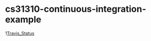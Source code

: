 # cs31310-continuous-integration-example


1[Travis_Status](https://travis-ci.com/IeuanBoucher/cs31310-continuous-integration-example.svg?branch=main)